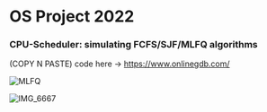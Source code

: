 # OS Project 2022 
### CPU-Scheduler: simulating FCFS/SJF/MLFQ algorithms
(COPY N PASTE) code here -> https://www.onlinegdb.com/


![MLFQ](https://user-images.githubusercontent.com/96387037/211724714-c02dc214-707a-4a27-9ae0-fc821e23a8bf.PNG)

![IMG_6667](https://user-images.githubusercontent.com/96387037/211724832-07ed5898-97f3-488d-8858-b11224080e3c.jpeg)

